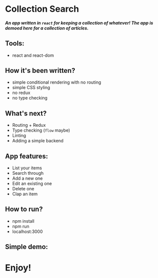 # Collection Search
##### An app written in `react` for keeping a collection of whatever! The app is demoed here for a collection of articles. 

## Tools:
* react and react-dom

## How it's been written?
* simple conditional rendering with no routing
* simple CSS styling
* no redux
* no type checking

## What's next?
* Routing + Redux
* Type checking (`flow` maybe)
* Linting
* Adding a simple backend

## App features:
* List your items
* Search through
* Add a new one
* Edit an existing one
* Delete one
* Clap an item

## How to run?
* npm install
* npm run
* localhost:3000

## Simple demo:



# Enjoy! 

